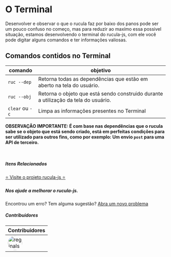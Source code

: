 # O Terminal

Desenvolver e observar o que o rucula faz por baixo dos panos pode ser um pouco confuso no começo, mas para reduzir ao maxímo essa possivel situação, estamos desenvolvendo o terminal do rucula-js, com ele você pode digitar alguns comandos e ter informações valiosas.

## Comandos contidos no Terminal

|comando|objetivo|
|--|--|
|`ruc --dep`| Retorna todas as dependências que estão em aberto na tela do usuário.|
|`ruc --obj`| Retorna o objeto que está sendo construido durante a utilização da tela do usuário.|
|`clear` ou `-c`| Limpa as informações presentes no Terminal|

**OBSERVAÇÃO IMPORTANTE: É com base nas dependências que o rucula sabe se o objeto que está sendo criado, está em perfeitas condições para ser utilizado para outros fins, como por exemplo: Um envio `post` para uma API de terceiro.**

<br>

##### Itens Relacionados

<a href="https://github.com/rucula-js/rucula-js">⭐ Visite o projeto rucula-js ⭐</a>

<div class="rucula-info">
    <h5>Nos ajude a melhorar o rucula-js.</h5>
    Encontrou um erro? Tem alguma sugestão?  <a href="https://github.com/rucula-js/rucula-js/issues">Abra um novo problema</a><br>    
</div>

##### Contribuidores

|Contribuidores|
|-|
|<a href="https://github.com/reginaldo-marinho"><img width="45px" height="45px" style="border-radius:30px" alt="reginalso-marinho" title="TheLarkInn" src="https://avatars.githubusercontent.com/u/60780631?v=4"></a>|
